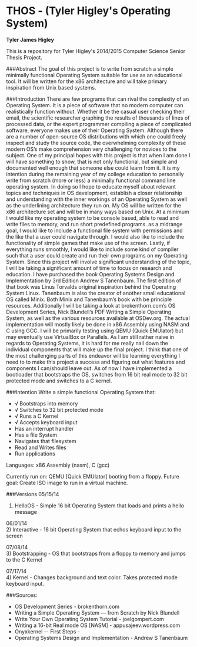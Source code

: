 THOS - (Tyler Higley's Operating System)
=================
**Tyler James Higley**

This is a repository for Tyler Higley's 2014/2015 Computer Science Senior Thesis Project. 

###Abstract
	The goal of this project is to write from scratch a simple minimally functional Operating System suitable for use as an educational tool. It will be written for the x86 architecture and will take primary inspiration from Unix based systems. 

###Introduction
	There are few programs that can rival the complexity of an Operating System. It is a piece of software that no modern computer can realistically function without. Whether it be the casual user checking their email, the scientific researcher graphing the results of thousands of lines of processed data, or the expert programmer compiling a piece of complicated software, everyone makes use of their Operating System. 
	Although there are a number of open-source OS distributions with which one could freely inspect and study the source code, the overwhelming complexity of these modern OS’s make comprehension very challenging for novices to the subject. One of my principal hopes with this project is that when I am done I will have something to show, that is not only functional, but simple and documented well enough that someone else could learn from it.
	It is my intention during the remaining year of my college education to personally write from scratch (more or less) a minimally functional command line operating system. In doing so I hope to educate myself about relevant topics and techniques in OS development, establish a closer relationship and  understanding with the inner workings of an Operating System as well as the underlining architecture they run on. My OS will be written for the x86 architecture set and will be in many ways based on Unix.  At a minimum I would like my operating system to be console based, able to read and write files to memory, and run short predefined programs.
as a midrange goal, I would like to include a functional file system with permissions and the like that a user could navigate through. I would also like to include the functionality of simple games that make use of the screen. Lastly, if everything runs smoothly, I would like to include some kind of compiler such that a user could create and run their own programs on my Operating System.
	Since this project will involve significant understanding of the topic, I will be taking a significant amount of time to focus on research and education. I have purchased the book Operating Systems Design and Implementation by 3rd Edition Andrew S Tanenbaum. The first edition of that book was Linus Torvalds original inspiration behind the Operating System Linux. Tanenbaum is also the creator of another small educational OS called Minix. Both Minix and Tanenbaum’s book with be principle resources. Additionally I will be taking a look at brokenthorn.com’s OS Development Series, Nick Blundell’s PDF Writing a Simple Operating System, as well as the various resources available at OSDev.org.
	The actual implementation will mostly likely be done in x86 Assembly using NASM and C using GCC. I will be primarily testing using QEMU (Quick EMUlator) but may eventually use VirtualBox or Parallels.
	As I am still rather naive in regards to Operating Systems, it is hard for me really nail down the individual components that will make up the final project. I think that one of the most challenging parts of this endeavor will be learning everything I need to to make this project a success and figuring out what features and components I can/should leave out.
	As of now I have implemented a bootloader that bootstraps the OS, switches from 16 bit real mode to 32 bit protected mode and switches to a C kernel.
	
###Intention
Write a simple functional Operating System that:
- √ Bootstraps into memory
- √ Switches to 32 bit protected mode
- √ Runs a C Kernel
- √ Accepts keyboard input
- Has an interrupt handler
- Has a file System
- Navigates that filesystem
- Read and Writes files
- Run applications

Languages: x86 Assembly (nasm), C (gcc)

Currently run on: QEMU [Quick EMUlator] booting from a floppy.
Future goal: Create ISO image to run in a virtual machine.

###Versions
05/15/14  
1) HelloOS - Simple 16 bit Operating System that loads and prints a hello message



06/01/14  
2) Interactive - 16 bit Operating System that echos keyboard input to the screen



07/08/14  
3) Bootstrapping - OS that bootstraps from a floppy to memory and jumps to the C Kernel



07/17/14  
4) Kernel - Changes background and text color. Takes protected mode keyboard input.


###Sources:
- OS Development Series - brokenthorn.com
- Writing a Simple Operating System — from Scratch by Nick Blundell
- Write Your Own Operating System Tutorial - joelgompert.com
- Writing a 16-bit Real mode OS [NASM] - appusajeev.wordpress.com
- Onyxkernel -- First Steps -
- Operating Systems Design and Implementation - Andrew S Tanenbaum
